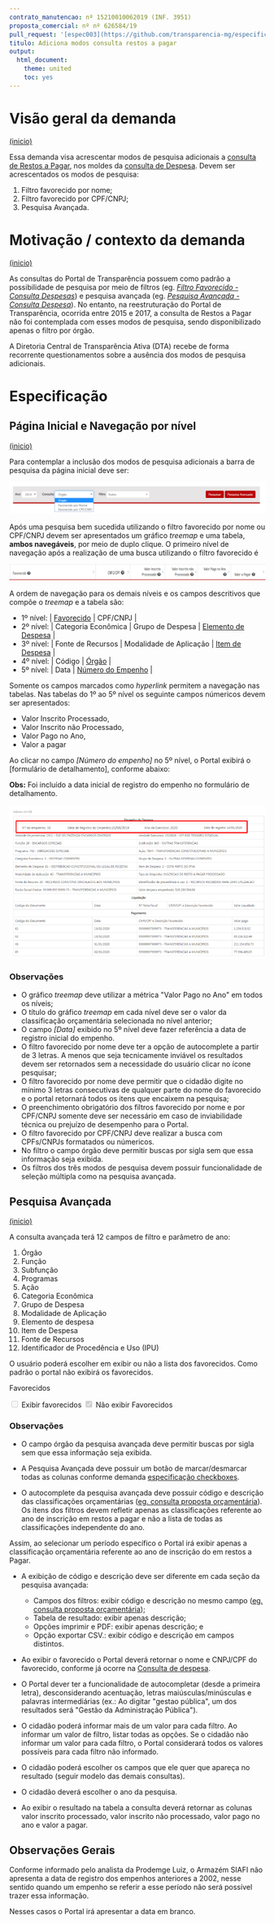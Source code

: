 ```yaml
---
contrato_manutencao: nº 15210010062019 (INF. 3951)
proposta_comercial: nº nº 626584/19
pull_request: '[espec003](https://github.com/transparencia-mg/especificacoes-portal-transparencia/pull/3)'
titulo: Adiciona modos consulta restos a pagar
output:
  html_document:
    theme: united
    toc: yes
---
```


# Visão geral da demanda
<a href="#top">(inicio)</a>

Essa demanda visa acrescentar modos de pesquisa adicionais a [consulta de Restos a Pagar](http://www.transparencia.mg.gov.br/despesa-estado/restos-a-pagar), nos moldes da [consulta de Despesa](http://www.transparencia.mg.gov.br/despesa-estado/despesa). Devem ser acrescentados os modos de pesquisa:

1.  Filtro favorecido por nome;
2.  Filtro favorecido por CPF/CNPJ;
3.  Pesquisa Avançada.

# Motivação / contexto da demanda
<a href="#top">(inicio)</a>

As consultas do Portal de Transparência possuem como padrão a possibilidade de pesquisa por meio de filtros (eg. [_Filtro Favorecido - Consulta Despesas_](http://www.transparencia.mg.gov.br/despesa-estado/despesa/despesa-favorecidos/2019/01-01-2019/31-12-2019/0/LUCIANA%20CASSIA%20NOGUEIRA/0/3)) e pesquisa avançada (eg. [_Pesquisa Avançada - Consulta Despesa_](http://www.transparencia.mg.gov.br/despesa-estado/despesa/despesa-pesquisa-avancada)). No entanto, na reestruturação do Portal de Transparência, ocorrida entre 2015 e 2017, a consulta de Restos a Pagar não foi contemplada com esses modos de pesquisa, sendo disponibilizado apenas o filtro por órgão.

A Diretoria Central de Transparência Ativa (DTA) recebe de forma recorrente questionamentos sobre a ausência dos modos de pesquisa adicionais.

# Especificação

## Página Inicial e Navegação por nível
<a href="#top">(inicio)</a>

Para contemplar a inclusão dos modos de pesquisa adicionais a barra de pesquisa da página inicial deve ser:

![](static/pagina-inicial.png)

Após uma pesquisa bem sucedida utilizando o filtro favorecido por nome ou CPF/CNPJ devem ser apresentados um gráfico _treemap_ e uma tabela, __ambos navegáveis__, por meio de duplo clique. O primeiro nível de navegação após a realização de uma busca utilizando o filtro favorecido é

![](static/1-nivel-favorecido.png)

A ordem de navegação para os demais níveis e os campos descritivos que compõe o _treemap_ e a tabela são:

* 1º nível: | [Favorecido](#)      | CPF/CNPJ |
* 2º nível: | Categoria Econômica	| Grupo de Despesa | [Elemento de Despesa](#) |
* 3º nível: | Fonte de Recursos	  | Modalidade de Aplicação	| [Item de Despesa](#) |
* 4º nível: | Código              | [Órgão](#)	|
* 5º nível: | Data                | [Número do Empenho](#)	|

Somente os campos marcados como _hyperlink_ permitem a navegação nas tabelas. Nas tabelas do 1º ao 5º nível os seguinte campos númericos devem ser apresentados:

* Valor Inscrito Processado,
* Valor Inscrito não Processado,
* Valor Pago no Ano,
* Valor a pagar

Ao clicar no campo _[Número do empenho]_ no 5º nível, o Portal exibirá o [formulário de detalhamento], conforme abaixo:

__Obs:__ Foi incluído a data inicial de registro do empenho no formulário de detalhamento.

![](static/formulario-detalhamento-novo.png)

### Observações

* O gráfico _treemap_ deve utilizar a métrica "Valor Pago no Ano" em todos os níveis;
* O título do gráfico _treemap_ em cada nível deve ser o valor da classificação orçamentária selecionada no nível anterior;
* O campo _[Data]_ exibido no 5º nível deve fazer referência a data de registro inicial do empenho.
* O filtro favorecido por nome deve ter a opção de autocomplete a partir de 3 letras. A menos que seja tecnicamente inviável os resultados devem ser retornados sem a necessidade do usuário clicar no ícone pesquisar;
* O filtro favorecido por nome deve permitir que o cidadão digite no mínimo 3 letras consecutivas de qualquer parte do nome do favorecido e o portal retornará todos os itens que encaixem na pesquisa;
* O preenchimento obrigatório dos filtros favorecido por nome e por CPF/CNPJ somente deve ser necessário em caso de inviabilidade técnica ou prejuízo de desempenho para o Portal.
* O filtro favorecido por CPF/CNPJ deve realizar a busca com CPFs/CNPJs formatados ou númericos.
* No filtro o campo órgão deve permitir buscas por sigla sem que essa informação seja exibida.
* Os filtros dos três modos de pesquisa devem possuir funcionalidade de seleção múltipla como na pesquisa avançada.


## Pesquisa Avançada
<a href="#top">(inicio)</a>

A consulta avançada terá 12 campos de filtro e parâmetro de ano:

1.  Órgão
2.  Função
3.  Subfunção
4.  Programas
5.  Ação
6.  Categoria Econômica
7.  Grupo de Despesa
8.  Modalidade de Aplicação
9.  Elemento de despesa
10.  Item de Despesa
11.  Fonte de Recursos
12.  Identificador de Procedência e Uso (IPU)

O usuário poderá escolher em exibir ou não a lista dos favorecidos. Como padrão o portal não exibirá os favorecidos.

Favorecidos

 <input type="checkbox" disabled=""> Exibir favorecidos
 <input type="checkbox" disabled="" checked=""> Não exibir Favorecidos

### Observações

* O campo órgão da pesquisa avançada deve permitir buscas por sigla sem que essa informação seja exibida.

*  A Pesquisa Avançada deve possuir um botão de marcar/desmarcar todas as colunas conforme demanda [especificação checkboxes](https://github.com/transparencia-mg/especificacoes-portal-transparencia/tree/feat/especificacao_checkboxes/espec010_checkboxes).

*   O autocomplete da pesquisa avançada deve possuir código e descrição das classificações orçamentárias ([eg. consulta proposta orçamentária](http://www.transparencia.mg.gov.br/planejamento-e-resultados/proposta-lei-orcamentaria/proposta-orcamentaria/proposta-pesquisa-avancada)). Os itens dos filtros devem refletir apenas as classificações referente ao ano de inscrição em restos a pagar e não a lista de todas as classificações independente do ano.

Assim, ao selecionar um período específico o Portal irá exibir apenas a classificação orçamentária referente ao ano de inscrição do em restos a Pagar.

* A exibição de código e descrição deve ser diferente em cada seção da pesquisa  avançada:
  * Campos dos filtros: exibir  código e descrição no mesmo campo ([eg. consulta proposta orçamentária](http://www.transparencia.mg.gov.br/planejamento-e-resultados/proposta-lei-orcamentaria/proposta-orcamentaria/proposta-pesquisa-avancada));
  * Tabela de resultado: exibir apenas descrição;
  * Opções imprimir e PDF: exibir apenas descrição; e
  * Opção exportar CSV.: exibir código e descrição em campos distintos.


*   Ao exibir o favorecido o Portal deverá retornar o nome e CNPJ/CPF do favorecido, conforme já ocorre na [Consulta de despesa](http://www.transparencia.mg.gov.br/despesa-estado/despesa/despesa-resultado-pesquisa-avancada/2019/01-01-2019/31-12-2019/3853/0/3684/0/0/0/0/0/0/0/0/0/0/0/0/0/0/0/0/0/0/0/0/0/1/0).

*   O Portal dever ter a funcionalidade de autocompletar (desde a primeira letra), desconsiderando acentuação, letras maiúsculas/minúsculas e palavras intermediárias (ex.: Ao digitar "gestao pública", um dos resultados será "Gestão da Administração Pública").

*   O cidadão poderá informar mais de um valor para cada filtro. Ao informar um valor de filtro, listar todas as opções. Se o cidadão não informar um valor para cada filtro, o Portal considerará todos os valores possíveis para cada filtro não informado.

*   O cidadão poderá escolher os campos que ele quer que apareça no resultado (seguir modelo das demais consultas).

*   O cidadão deverá escolher o ano da pesquisa.

*   Ao exibir o resultado na tabela a consulta deverá retornar as colunas valor inscrito processado, valor inscrito não processado, valor pago no ano e valor a pagar.

## Observações Gerais

Conforme informado pelo analista da Prodemge Luiz, o Armazém SIAFI não apresenta a data de registro dos empenhos anteriores a 2002, nesse sentido quando um empenho se referir a esse período não será possível trazer essa informação.

Nesses casos o Portal irá apresentar a data em branco.
